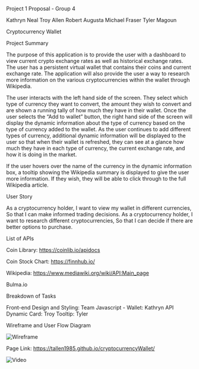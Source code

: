 Project 1 Proposal - Group 4

Kathryn Neal
Troy Allen
Robert Augusta
Michael Fraser
Tyler Magoun

Cryptocurrency Wallet

Project Summary

The purpose of this application is to provide the user with a dashboard to view current crypto exchange rates as well as historical exchange rates. The user has a persistent virtual wallet that contains their coins and current exchange rate. The application will also provide the user a way to research more information on the various cryptocurrencies within the wallet through Wikipedia.

The user interacts with the left hand side of the screen. They select which type of currency they want to convert, the amount they wish to convert and are shown a running tally of how much they have in their wallet. Once the user selects the “Add to wallet” button, the right hand side of the screen will display the dynamic information about the type of currency based on the type of currency added to the wallet. As the user continues to add different types of currency, additional dynamic information will be displayed to the user so that when their wallet is refreshed, they can see at a glance how much they have in each type of currency, the current exchange rate, and how it is doing in the market.

If the user hovers over the name of the currency in the dynamic information box, a tooltip showing the Wikipedia summary is displayed to give the user more information. If they wish, they will be able to click through to the full Wikipedia article.

User Story

As a cryptocurrency holder, I want to view my wallet in different currencies, So that I can make informed trading decisions.
As a cryptocurrency holder, I want to research different cryptocurrencies, So that I can decide if there are better options to purchase.

List of APIs 

Coin Library: https://coinlib.io/apidocs

Coin Stock Chart: https://finnhub.io/ 

Wikipedia: https://www.mediawiki.org/wiki/API:Main_page

Bulma.io

Breakdown of Tasks

Front-end Design and Styling: Team
Javascript - Wallet: Kathryn
API Dynamic Card: Troy
Tooltip: Tyler

Wireframe and User Flow Diagram

![Wireframe](./assets/img/wireframe.png)

Page Link: https://tallen1985.github.io/cryptocurrencyWallet/

![Video](./assets/img/Animation.gif)





